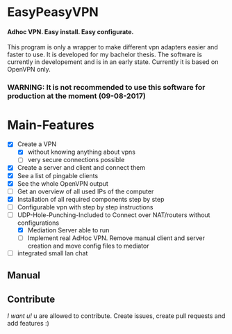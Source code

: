 # EasyPeasyVPN
#### Adhoc VPN. Easy install. Easy configurate.
This program is only a wrapper to make different vpn adapters easier and faster to use. It is developed for my bachelor thesis. The software is currently in developement and is in an early state. Currently it is based on OpenVPN only.

### WARNING: It is not recommended to use this software for production at the moment (09-08-2017)

# Main-Features

- [x] Create a VPN
  - [x] without knowing anything about vpns
  - [ ] very secure connections possible
- [x] Create a server and client and connect them
- [x] See a list of pingable clients
- [x] See the whole OpenVPN output
- [ ] Get an overview of all used IPs of the computer
- [x] Installation of all required components step by step
- [ ] Configurable vpn with step by step instructions
- [ ] UDP-Hole-Punching-Included to Connect over NAT/routers without configurations
  - [x] Mediation Server able to run
  - [ ] Implement real AdHoc VPN. Remove manual client and server creation and move config files to mediator
- [ ] integrated small lan chat

## Manual

## Contribute
*I want u!* 
u are allowed to contribute. Create issues, create pull requests and add features :)
